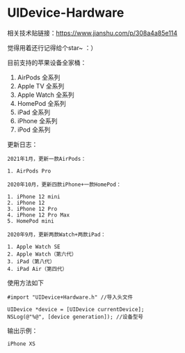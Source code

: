 # UIDevice-Hardware
相关技术贴链接：https://www.jianshu.com/p/308a4a85e114

觉得用着还行记得给个star~ ：）

目前支持的苹果设备全家桶：
1. AirPods 全系列
2. Apple TV 全系列
3. Apple Watch 全系列
4. HomePod 全系列
5. iPad 全系列
6. iPhone 全系列
7. iPod 全系列

更新日志：
```
2021年1月，更新一款AirPods：

1. AirPods Pro
```
```
2020年10月，更新四款iPhone+一款HomePod：

1. iPhone 12 mini
2. iPhone 12
3. iPhone 12 Pro
4. iPhone 12 Pro Max
5. HomePod mini
```
```
2020年9月，更新两款Watch+两款iPad：

1. Apple Watch SE
2. Apple Watch（第六代）
3. iPad（第八代）
4. iPad Air（第四代）
```

使用方法如下
```
#import "UIDevice+Hardware.h" //导入头文件

UIDevice *device = [UIDevice currentDevice];
NSLog(@"%@", [device generation]); //设备型号
```

输出示例：
```
iPhone XS
```

